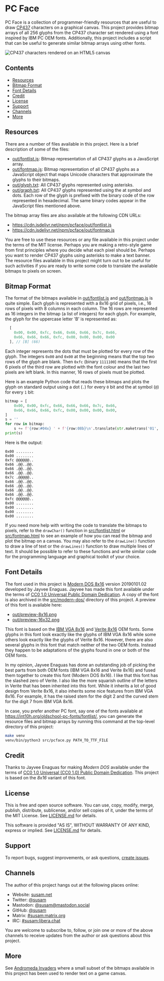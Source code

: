 PC Face
=======

PC Face is a collection of programmer-friendly resources that are
useful to draw [CP437][CP437WIKI] characters on a graphical canvas.
This project provides bitmap arrays of all 256 glyphs from the CP437
character set rendered using a font inspired by IBM PC OEM fonts.
Additionally, this project includes a script that can be useful to
generate similar bitmap arrays using other fonts.

![CP437 characters rendered on an HTML5 canvas][CP437IMG]

[CP437WIKI]: https://en.wikipedia.org/wiki/Code_page_437
[CP437IMG]: https://susam.github.io/blob/img/pcface/pcface-0.2.0.png


Contents
--------

* [Resources](#resources)
* [Bitmap Format](#bitmap-format)
* [Font Details](#font-details)
* [Credit](#credit)
* [License](#license)
* [Support](#support)
* [Channels](#channels)
* [More](#more)


Resources
---------

There are a number of files available in this project. Here is a brief
description of some of the files:

- [out/fontlist.js](out/fontlist.js): Bitmap representation of all
  CP437 glyphs as a JavaScript array.
- [out/fontmap.js](out/fontmap.js): Bitmap representation of all CP437
  glyphs as a JavaScript object that maps Unicode characters that
  approximate the glyphs to their bitmaps.
- [out/glyph.txt](out/glyph.txt): All CP437 glyphs represented using
  asterisks.
- [out/graph.txt](out/graph.txt): All CP437 glyphs represented using
  the at symbol and dots. Each row of the glyph is prefixed with the
  binary code of the row represented in hexadecimal. The same binary
  codes appear in the JavaScript files mentioned above.

The bitmap array files are also available at the following CDN URLs:

- https://cdn.jsdelivr.net/npm/pcface/out/fontlist.js
- https://cdn.jsdelivr.net/npm/pcface/out/fontmap.js

You are free to use these resources or any file available in this
project under the terms of the MIT license. Perhaps you are making a
retro-style game from first principles where you decide what each
pixel should be. Perhaps you want to render CP437 glyphs using
asterisks to make a text banner. The resource files available in this
project might turn out to be useful for such activities if you are
ready to write some code to translate the available bitmaps to pixels
on screen.


Bitmap Format
-------------

The format of the bitmaps available in
[out/fontlist.js](out/fontlist.js) and
[out/fontmap.js](out/fontmap.js) is quite simple. Each glyph is
represented with a 8x16 grid of pixels, i.e., 16 rows of pixels with 8
columns in each column. The 16 rows are represented as 16 integers in
the bitmap (a list of integers) for each glyph. For example, the glyph
for the uppercase letter 'B' is represented as:

```javascript
  [
    0x00, 0x00, 0xfc, 0x66, 0x66, 0x66, 0x7c, 0x66,
    0x66, 0x66, 0x66, 0xfc, 0x00, 0x00, 0x00, 0x00
  ], // [B] (66)
```

Each integer represents the dots that must be plotted for every row of
the glyph. The integers `0x00` and `0x00` at the beginning means that
the top two rows of the glyph are blank. Then `0xfc` (binary
`1111100`) means that the first 6 pixels of the third row are plotted
with the font colour and the last two pixels are left blank. In this
manner, 16 rows of pixels must be plotted.

Here is an example Python code that reads these bitmaps and plots the
glyph on standard output using a dot (`.`) for every `0` bit and the
at symbol (`@`) for every `1` bit:

```python
bitmap = [
    0x00, 0x00, 0xfc, 0x66, 0x66, 0x66, 0x7c, 0x66,
    0x66, 0x66, 0x66, 0xfc, 0x00, 0x00, 0x00, 0x00,
]
s = ''
for row in bitmap:
    s += f'{row:#04x} ' + f'{row:08b}\n'.translate(str.maketrans('01', '.@'))
print(s)
```

Here is the output:

```
0x00 ........
0x00 ........
0xfc @@@@@@..
0x66 .@@..@@.
0x66 .@@..@@.
0x66 .@@..@@.
0x7c .@@@@@..
0x66 .@@..@@.
0x66 .@@..@@.
0x66 .@@..@@.
0x66 .@@..@@.
0xfc @@@@@@..
0x00 ........
0x00 ........
0x00 ........
0x00 ........
```

If you need more help with writing the code to translate the bitmaps
to pixels, refer to the `drawChar()` function in
[src/fontlist.html](src/fontlist.html) or
[src/fontmap.html](src/fontmap.html) to see an example of how you can
read the bitmap and plot the bitmap on a canvas. You may also refer to
the `drawLine()` function to draw a line of text or the `drawLines()`
function to draw multiple lines of text. It should be possible to
refer to these functions and write similar code for the programming
language and graphical toolkit of your choice.


Font Details
------------

The font used in this project is [Modern DOS 8x16][MDOS] version
20190101.02 developed by Jayvee Enaguas. Jayvee has made this font
available under the terms of [CC0 1.0 Universal Public Domain
Dedication][CC0]. A copy of the font is also archived in the
[src/modern-dos/](src/modern-dos/) directory of this project. A
preview of this font is available here:

- [out/preview-8x16.png](out/preview-8x16.png)
- [out/preview-16x32.png](out/preview-16x32.png)

This font is based on the [IBM VGA 8x16][VGA] and [Verite
8x16][VERITE] OEM fonts. Some glyphs in this font look exactly like
the glyphs of IBM VGA 8x16 while some others look exactly like the
glyphs of Verite 8x16. However, there are also several glyphs in this
font that match neither of the two OEM fonts. Instead they happen to
be adaptations of the glyphs found in one or both of the OEM fonts.

In my opinion, Jayvee Enaguas has done an outstanding job of picking
the best parts from both OEM fonts (IBM VGA 8x16 and Verite 8x16) and
fused them together to create this font (Modern DOS 8x16). I like that
this font has the slashed zero of Verite. I also like the more
squarish outline of the letters in Verite that has been inherited into
this font. While it inherits a lot of good design from Verite 8x16, it
also inherits some nice features from IBM VGA 8x16. For example, it
has the raised stem for the digit 2 and the curved stem for the digit
7 from IBM VGA 8x16.

In case, you prefer another PC font, say one of the fonts available at
<https://int10h.org/oldschool-pc-fonts/fontlist/>, you can generate
the resource files and bitmap arrays by running this command at the
top-level directory of this project:

```sh
make venv
venv/bin/python3 src/pcface.py PATH_TO_TTF_FILE
```

[MDOS]: https://www.dafont.com/modern-dos.font
[CC0]: https://creativecommons.org/publicdomain/zero/1.0/
[VGA]: https://int10h.org/oldschool-pc-fonts/fontlist/font?ibm_vga_8x16
[VERITE]: https://int10h.org/oldschool-pc-fonts/fontlist/font?verite_8x16


Credit
------

Thanks to Jayvee Enaguas for making *Modern DOS* available under the
terms of [CC0 1.0 Universal (CC0 1.0) Public Domain Dedication][CC0].
This project is based on the *8x16* variant of this font.


License
-------

This is free and open source software. You can use, copy, modify,
merge, publish, distribute, sublicense, and/or sell copies of it,
under the terms of the MIT License. See [LICENSE.md][L] for details.

This software is provided "AS IS", WITHOUT WARRANTY OF ANY KIND,
express or implied. See [LICENSE.md][L] for details.

[L]: LICENSE.md


Support
-------

To report bugs, suggest improvements, or ask questions,
[create issues][ISSUES].

[ISSUES]: https://github.com/susam/pcface/issues


Channels
--------

The author of this project hangs out at the following places online:

- Website: [susam.net](https://susam.net)
- Twitter: [@susam](https://twitter.com/susam)
- Mastodon: [@susam@mastodon.social](https://mastodon.social/@susam)
- GitHub: [@susam](https://github.com/susam)
- Matrix: [#susam:matrix.org](https://app.element.io/#/room/#susam:matrix.org)
- IRC: [#susam:libera.chat](https://web.libera.chat/#susam)

You are welcome to subscribe to, follow, or join one or more of the
above channels to receive updates from the author or ask questions
about this project.


More
----

See [Andromeda Invaders](https://github.com/susam/invaders) where a
small subset of the bitmaps available in this project has been used to
render text on a game canvas.

